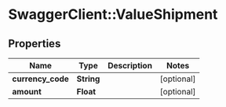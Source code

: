# SwaggerClient::ValueShipment

## Properties
Name | Type | Description | Notes
------------ | ------------- | ------------- | -------------
**currency_code** | **String** |  | [optional] 
**amount** | **Float** |  | [optional] 


